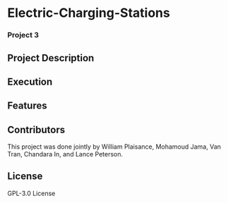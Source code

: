 # Electric-Charging-Stations
### Project 3

## Project Description


## Execution


## Features


## Contributors
This project was done jointly by William Plaisance, Mohamoud Jama, Van Tran, Chandara In, and Lance Peterson. 

## License
GPL-3.0 License

